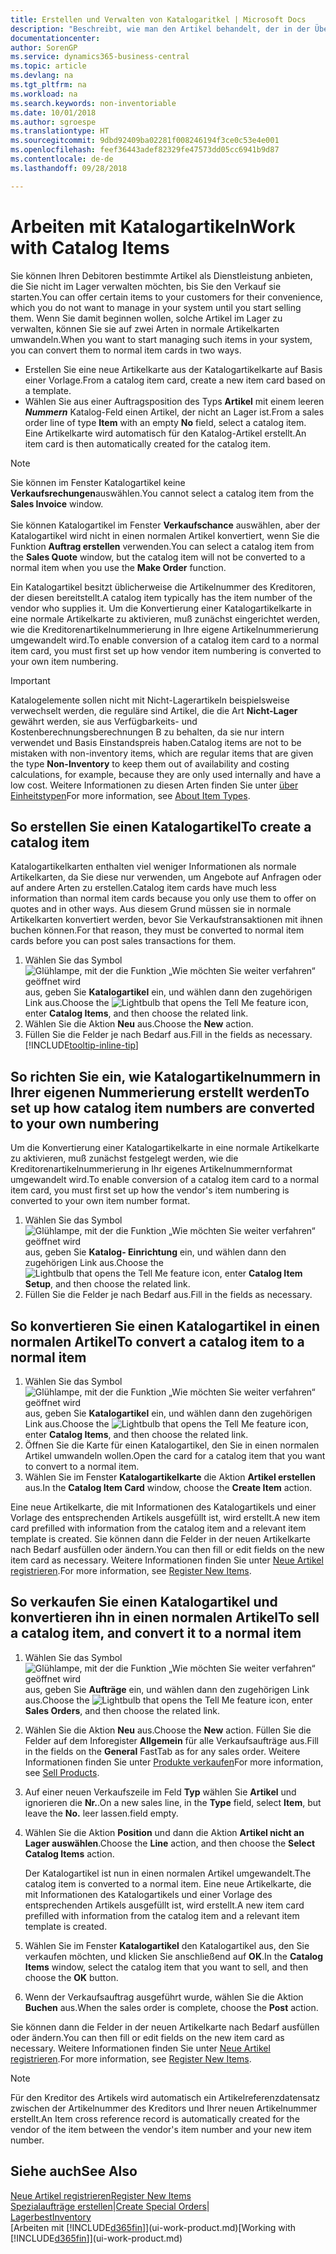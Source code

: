 ```yaml
---
title: Erstellen und Verwalten von Katalogaritkel | Microsoft Docs
description: "Beschreibt, wie man den Artikel behandelt, der in der Übersicht der Artikel aber nicht in Ihrer persönlichen Artikelliste ist."
documentationcenter: 
author: SorenGP
ms.service: dynamics365-business-central
ms.topic: article
ms.devlang: na
ms.tgt_pltfrm: na
ms.workload: na
ms.search.keywords: non-inventoriable
ms.date: 10/01/2018
ms.author: sgroespe
ms.translationtype: HT
ms.sourcegitcommit: 9dbd92409ba02281f008246194f3ce0c53e4e001
ms.openlocfilehash: feef36443adef82329fe47573dd05cc6941b9d87
ms.contentlocale: de-de
ms.lasthandoff: 09/28/2018

---
```

# <a name="work-with-catalog-items"></a><span data-ttu-id="b8ec0-103">Arbeiten mit Katalogartikeln</span><span class="sxs-lookup"><span data-stu-id="b8ec0-103">Work with Catalog Items</span></span>
<span data-ttu-id="b8ec0-104">Sie können Ihren Debitoren bestimmte Artikel als Dienstleistung anbieten, die Sie nicht im Lager verwalten möchten, bis Sie den Verkauf sie starten.</span><span class="sxs-lookup"><span data-stu-id="b8ec0-104">You can offer certain items to your customers for their convenience, which you do not want to manage in your system until you start selling them.</span></span> <span data-ttu-id="b8ec0-105">Wenn Sie damit beginnen wollen, solche Artikel im Lager zu verwalten, können Sie sie auf zwei Arten in normale Artikelkarten umwandeln.</span><span class="sxs-lookup"><span data-stu-id="b8ec0-105">When you want to start managing such items in your system, you can convert them to normal item cards in two ways.</span></span>

* <span data-ttu-id="b8ec0-106">Erstellen Sie eine neue Artikelkarte aus der Katalogartikelkarte auf Basis einer Vorlage.</span><span class="sxs-lookup"><span data-stu-id="b8ec0-106">From a catalog item card, create a new item card based on a template.</span></span>
* <span data-ttu-id="b8ec0-107">Wählen Sie aus einer Auftragsposition des Typs **Artikel** mit einem leeren ***Nummern*** Katalog-Feld einen Artikel, der nicht an Lager ist.</span><span class="sxs-lookup"><span data-stu-id="b8ec0-107">From a sales order line of type **Item** with an empty **No** field, select a catalog item.</span></span> <span data-ttu-id="b8ec0-108">Eine Artikelkarte wird automatisch für den Katalog-Artikel erstellt.</span><span class="sxs-lookup"><span data-stu-id="b8ec0-108">An item card is then automatically created for the catalog item.</span></span>

> [!NOTE]  
> <span data-ttu-id="b8ec0-109">Sie können im Fenster Katalogartikel keine **Verkaufsrechungen**auswählen.</span><span class="sxs-lookup"><span data-stu-id="b8ec0-109">You cannot select a catalog item from the **Sales Invoice** window.</span></span><br /><br />
> <span data-ttu-id="b8ec0-110">Sie können Katalogartikel im Fenster **Verkaufschance** auswählen, aber der Katalogartikel wird nicht in einen normalen Artikel konvertiert, wenn Sie die Funktion **Auftrag erstellen** verwenden.</span><span class="sxs-lookup"><span data-stu-id="b8ec0-110">You can select a catalog item from the **Sales Quote** window, but the catalog item will not be converted to a normal item when you use the **Make Order** function.</span></span>

<span data-ttu-id="b8ec0-111">Ein Katalogartikel besitzt üblicherweise die Artikelnummer des Kreditoren, der diesen bereitstellt.</span><span class="sxs-lookup"><span data-stu-id="b8ec0-111">A catalog item typically has the item number of the vendor who supplies it.</span></span> <span data-ttu-id="b8ec0-112">Um die Konvertierung einer Katalogartikelkarte in eine normale Artikelkarte zu aktivieren, muß zunächst eingerichtet werden, wie die Kreditorenartikelnummerierung in Ihre eigene Artikelnummerierung umgewandelt wird.</span><span class="sxs-lookup"><span data-stu-id="b8ec0-112">To enable conversion of a catalog item card to a normal item card, you must first set up how vendor item numbering is converted to your own item numbering.</span></span>   

> [!Important]
> <span data-ttu-id="b8ec0-113">Katalogelemente sollen nicht mit Nicht-Lagerartikeln beispielsweise verwechselt werden, die reguläre sind Artikel, die die Art **Nicht-Lager** gewährt werden, sie aus Verfügbarkeits- und Kostenberechnungsberechnungen B zu behalten, da sie nur intern verwendet und Basis Einstandspreis haben.</span><span class="sxs-lookup"><span data-stu-id="b8ec0-113">Catalog items are not to be mistaken with non-inventory items, which are regular items that are given the type **Non-Inventory** to keep them out of availability and costing calculations, for example, because they are only used internally and have a low cost.</span></span> <span data-ttu-id="b8ec0-114">Weitere Informationen zu diesen Arten finden Sie unter [über Einheitstypen](inventory-about-item-types.md)</span><span class="sxs-lookup"><span data-stu-id="b8ec0-114">For more information, see [About Item Types](inventory-about-item-types.md).</span></span>

## <a name="to-create-a-catalog-item"></a><span data-ttu-id="b8ec0-115">So erstellen Sie einen Katalogartikel</span><span class="sxs-lookup"><span data-stu-id="b8ec0-115">To create a catalog item</span></span>
<span data-ttu-id="b8ec0-116">Katalogartikelkarten enthalten viel weniger Informationen als normale Artikelkarten, da Sie diese nur verwenden, um Angebote auf Anfragen oder auf andere Arten zu erstellen.</span><span class="sxs-lookup"><span data-stu-id="b8ec0-116">Catalog item cards have much less information than normal item cards because you only use them to offer on quotes and in other ways.</span></span> <span data-ttu-id="b8ec0-117">Aus diesem Grund müssen sie in normale Artikelkarten konvertiert werden, bevor Sie Verkaufstransaktionen mit ihnen buchen können.</span><span class="sxs-lookup"><span data-stu-id="b8ec0-117">For that reason, they must be converted to normal item cards before you can post sales transactions for them.</span></span>

1. <span data-ttu-id="b8ec0-118">Wählen Sie das Symbol ![Glühlampe, mit der die Funktion „Wie möchten Sie weiter verfahren“ geöffnet wird](media/ui-search/search_small.png "Wie möchten Sie weiter verfahren?") aus, geben Sie **Katalogartikel** ein, und wählen dann den zugehörigen Link aus.</span><span class="sxs-lookup"><span data-stu-id="b8ec0-118">Choose the ![Lightbulb that opens the Tell Me feature](media/ui-search/search_small.png "Tell me what you want to do") icon, enter **Catalog Items**, and then choose the related link.</span></span>
2. <span data-ttu-id="b8ec0-119">Wählen Sie die Aktion **Neu** aus.</span><span class="sxs-lookup"><span data-stu-id="b8ec0-119">Choose the **New** action.</span></span>
3. <span data-ttu-id="b8ec0-120">Füllen Sie die Felder je nach Bedarf aus.</span><span class="sxs-lookup"><span data-stu-id="b8ec0-120">Fill in the fields as necessary.</span></span> [!INCLUDE[tooltip-inline-tip](includes/tooltip-inline-tip_md.md)]

## <a name="to-set-up-how-catalog-item-numbers-are-converted-to-your-own-numbering"></a><span data-ttu-id="b8ec0-121">So richten Sie ein, wie Katalogartikelnummern in Ihrer eigenen Nummerierung erstellt werden</span><span class="sxs-lookup"><span data-stu-id="b8ec0-121">To set up how catalog item numbers are converted to your own numbering</span></span>
<span data-ttu-id="b8ec0-122">Um die Konvertierung einer Katalogartikelkarte in eine normale Artikelkarte zu aktivieren, muß zunächst festgelegt werden, wie die Kreditorenartikelnummerierung in Ihr eigenes Artikelnummernformat umgewandelt wird.</span><span class="sxs-lookup"><span data-stu-id="b8ec0-122">To enable conversion of a catalog item card to a normal item card, you must first set up how the vendor's item numbering is converted to your own item number format.</span></span>

1. <span data-ttu-id="b8ec0-123">Wählen Sie das Symbol ![Glühlampe, mit der die Funktion „Wie möchten Sie weiter verfahren“ geöffnet wird](media/ui-search/search_small.png "Wie möchten Sie weiter verfahren?") aus, geben Sie **Katalog- Einrichtung** ein, und wählen dann den zugehörigen Link aus.</span><span class="sxs-lookup"><span data-stu-id="b8ec0-123">Choose the ![Lightbulb that opens the Tell Me feature](media/ui-search/search_small.png "Tell me what you want to do") icon, enter **Catalog Item Setup**, and then choose the related link.</span></span>
2. <span data-ttu-id="b8ec0-124">Füllen Sie die Felder je nach Bedarf aus.</span><span class="sxs-lookup"><span data-stu-id="b8ec0-124">Fill in the fields as necessary.</span></span>

## <a name="to-convert-a-catalog-item-to-a-normal-item"></a><span data-ttu-id="b8ec0-125">So konvertieren Sie einen Katalogartikel in einen normalen Artikel</span><span class="sxs-lookup"><span data-stu-id="b8ec0-125">To convert a catalog item to a normal item</span></span>
1. <span data-ttu-id="b8ec0-126">Wählen Sie das Symbol ![Glühlampe, mit der die Funktion „Wie möchten Sie weiter verfahren“ geöffnet wird](media/ui-search/search_small.png "Wie möchten Sie weiter verfahren?") aus, geben Sie **Katalogartikel** ein, und wählen dann den zugehörigen Link aus.</span><span class="sxs-lookup"><span data-stu-id="b8ec0-126">Choose the ![Lightbulb that opens the Tell Me feature](media/ui-search/search_small.png "Tell me what you want to do") icon, enter **Catalog Items**, and then choose the related link.</span></span>
2. <span data-ttu-id="b8ec0-127">Öffnen Sie die Karte für einen Katalogartikel, den Sie in einen normalen Artikel umwandeln wollen.</span><span class="sxs-lookup"><span data-stu-id="b8ec0-127">Open the card for a catalog item that you want to convert to a normal item.</span></span>
3. <span data-ttu-id="b8ec0-128">Wählen Sie im Fenster **Katalogartikelkarte** die Aktion **Artikel erstellen** aus.</span><span class="sxs-lookup"><span data-stu-id="b8ec0-128">In the **Catalog Item Card** window, choose the **Create Item** action.</span></span>

<span data-ttu-id="b8ec0-129">Eine neue Artikelkarte, die mit Informationen des Katalogartikels und einer Vorlage des entsprechenden Artikels ausgefüllt ist, wird erstellt.</span><span class="sxs-lookup"><span data-stu-id="b8ec0-129">A new item card prefilled with information from the catalog item and a relevant item template is created.</span></span> <span data-ttu-id="b8ec0-130">Sie können dann die Felder in der neuen Artikelkarte nach Bedarf ausfüllen oder ändern.</span><span class="sxs-lookup"><span data-stu-id="b8ec0-130">You can then fill or edit fields on the new item card as necessary.</span></span> <span data-ttu-id="b8ec0-131">Weitere Informationen finden Sie unter [Neue Artikel registrieren](inventory-how-register-new-items.md).</span><span class="sxs-lookup"><span data-stu-id="b8ec0-131">For more information, see [Register New Items](inventory-how-register-new-items.md).</span></span>

## <a name="to-sell-a-catalog-item-and-convert-it-to-a-normal-item"></a><span data-ttu-id="b8ec0-132">So verkaufen Sie einen Katalogartikel und konvertieren ihn in einen normalen Artikel</span><span class="sxs-lookup"><span data-stu-id="b8ec0-132">To sell a catalog item, and convert it to a normal item</span></span>
1. <span data-ttu-id="b8ec0-133">Wählen Sie das Symbol ![Glühlampe, mit der die Funktion „Wie möchten Sie weiter verfahren“ geöffnet wird](media/ui-search/search_small.png "Wie möchten Sie weiter verfahren?") aus, geben Sie **Aufträge** ein, und wählen dann den zugehörigen Link aus.</span><span class="sxs-lookup"><span data-stu-id="b8ec0-133">Choose the ![Lightbulb that opens the Tell Me feature](media/ui-search/search_small.png "Tell me what you want to do") icon, enter **Sales Orders**, and then choose the related link.</span></span>
2. <span data-ttu-id="b8ec0-134">Wählen Sie die Aktion **Neu** aus.</span><span class="sxs-lookup"><span data-stu-id="b8ec0-134">Choose the **New** action.</span></span> <span data-ttu-id="b8ec0-135">Füllen Sie die Felder auf dem Inforegister **Allgemein** für alle Verkaufsaufträge aus.</span><span class="sxs-lookup"><span data-stu-id="b8ec0-135">Fill in the fields on the **General** FastTab as for any sales order.</span></span> <span data-ttu-id="b8ec0-136">Weitere Informationen finden Sie unter [Produkte verkaufen](sales-how-sell-products.md)</span><span class="sxs-lookup"><span data-stu-id="b8ec0-136">For more information, see [Sell Products](sales-how-sell-products.md).</span></span>
3. <span data-ttu-id="b8ec0-137">Auf einer neuen Verkaufszeile im Feld **Typ** wählen Sie **Artikel** und ignorieren die **Nr.**.</span><span class="sxs-lookup"><span data-stu-id="b8ec0-137">On a new sales line, in the **Type** field, select **Item**, but leave the **No.**</span></span> <span data-ttu-id="b8ec0-138">leer lassen.</span><span class="sxs-lookup"><span data-stu-id="b8ec0-138">field empty.</span></span>
4. <span data-ttu-id="b8ec0-139">Wählen Sie die Aktion **Position** und dann die Aktion **Artikel nicht an Lager auswählen**.</span><span class="sxs-lookup"><span data-stu-id="b8ec0-139">Choose the **Line** action, and then choose the **Select Catalog Items** action.</span></span>

    <span data-ttu-id="b8ec0-140">Der Katalogartikel ist nun in einen normalen Artikel umgewandelt.</span><span class="sxs-lookup"><span data-stu-id="b8ec0-140">The catalog item is converted to a normal item.</span></span> <span data-ttu-id="b8ec0-141">Eine neue Artikelkarte, die mit Informationen des Katalogartikels und einer Vorlage des entsprechenden Artikels ausgefüllt ist, wird erstellt.</span><span class="sxs-lookup"><span data-stu-id="b8ec0-141">A new item card prefilled with information from the catalog item and a relevant item template is created.</span></span>
5. <span data-ttu-id="b8ec0-142">Wählen Sie im Fenster **Katalogartikel** den Katalogartikel aus, den Sie verkaufen möchten, und klicken Sie anschließend auf **OK**.</span><span class="sxs-lookup"><span data-stu-id="b8ec0-142">In the **Catalog Items** window, select the catalog item that you want to sell, and then choose the **OK** button.</span></span>
6. <span data-ttu-id="b8ec0-143">Wenn der Verkaufsauftrag ausgeführt wurde, wählen Sie die Aktion **Buchen** aus.</span><span class="sxs-lookup"><span data-stu-id="b8ec0-143">When the sales order is complete, choose the **Post** action.</span></span>

<span data-ttu-id="b8ec0-144">Sie können dann die Felder in der neuen Artikelkarte nach Bedarf ausfüllen oder ändern.</span><span class="sxs-lookup"><span data-stu-id="b8ec0-144">You can then fill or edit fields on the new item card as necessary.</span></span> <span data-ttu-id="b8ec0-145">Weitere Informationen finden Sie unter [Neue Artikel registrieren](inventory-how-register-new-items.md).</span><span class="sxs-lookup"><span data-stu-id="b8ec0-145">For more information, see [Register New Items](inventory-how-register-new-items.md).</span></span>

> [!NOTE]  
>   <span data-ttu-id="b8ec0-146">Für den Kreditor des Artikels wird automatisch ein Artikelreferenzdatensatz zwischen der Artikelnummer des Kreditors und Ihrer neuen Artikelnummer erstellt.</span><span class="sxs-lookup"><span data-stu-id="b8ec0-146">An Item cross reference record is automatically created for the vendor of the item between the vendor's item number and your new item number.</span></span>

## <a name="see-also"></a><span data-ttu-id="b8ec0-147">Siehe auch</span><span class="sxs-lookup"><span data-stu-id="b8ec0-147">See Also</span></span>
[<span data-ttu-id="b8ec0-148">Neue Artikel registrieren</span><span class="sxs-lookup"><span data-stu-id="b8ec0-148">Register New Items</span></span>](inventory-how-register-new-items.md)  
<span data-ttu-id="b8ec0-149">[Spezialaufträge erstellen](sales-how-to-create-special-orders.md)|</span><span class="sxs-lookup"><span data-stu-id="b8ec0-149">[Create Special Orders](sales-how-to-create-special-orders.md)|</span></span>  
[<span data-ttu-id="b8ec0-150">Lagerbest</span><span class="sxs-lookup"><span data-stu-id="b8ec0-150">Inventory</span></span>](inventory-manage-inventory.md)  
<span data-ttu-id="b8ec0-151">[Arbeiten mit [!INCLUDE[d365fin](includes/d365fin_md.md)]](ui-work-product.md)</span><span class="sxs-lookup"><span data-stu-id="b8ec0-151">[Working with [!INCLUDE[d365fin](includes/d365fin_md.md)]](ui-work-product.md)</span></span>

